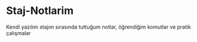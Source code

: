 # Staj-Notlarim
Kendi yazılım stajım sırasında tuttuğum notlar, öğrendiğim komutlar ve pratik çalışmalar
